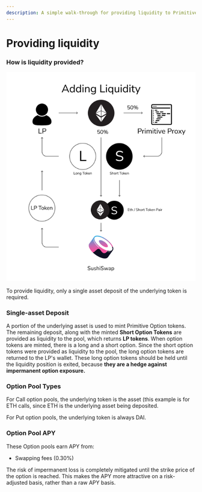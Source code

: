 ```yaml
---
description: A simple walk-through for providing liquidity to Primitive Option pools.
---
```


# Providing liquidity

### How is liquidity provided?

![The adding liquidity transaction walk-through.](../.gitbook/assets/addliquiditywithunderlying.png)

To provide liquidity, only a single asset deposit of the underlying token is required. 

### Single-asset Deposit

A portion of the underlying asset is used to mint Primitive Option tokens. The remaining deposit, along with the minted **Short Option Tokens** are provided as liquidity to the pool, which returns **LP tokens**. When option tokens are minted, there is a long and a short option. Since the short option tokens were provided as liquidity to the pool, the long option tokens are returned to the LP's wallet. These long option tokens should be held until the liquidity position is exited, because **they are a hedge against impermanent option exposure.**

### Option Pool Types

For Call option pools, the underlying token is the asset \(this example is for ETH calls, since ETH is the underlying asset being deposited.

For Put option pools, the underlying token is always DAI.

### Option Pool APY

These Option pools earn APY from:

* Swapping fees \(0.30%\)

The risk of impermanent loss is completely mitigated until the strike price of the option is reached. This makes the APY more attractive on a risk-adjusted basis, rather than a raw APY basis.

